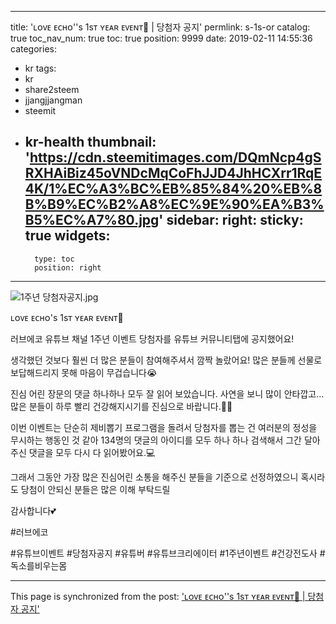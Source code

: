 
---
title: 'ʟᴏᴠᴇ ᴇᴄʜᴏ''s 1sᴛ ʏᴇᴀʀ ᴇᴠᴇɴᴛ🎂 | 당첨자 공지'
permlink: s-1s-or
catalog: true
toc_nav_num: true
toc: true
position: 9999
date: 2019-02-11 14:55:36
categories:
- kr
tags:
- kr
- share2steem
- jjangjjangman
- steemit
- kr-health
thumbnail: 'https://cdn.steemitimages.com/DQmNcp4gSRXHAiBiz45oVNDcMqCoFhJJD4JhHCXrr1RqE4K/1%EC%A3%BC%EB%85%84%20%EB%8B%B9%EC%B2%A8%EC%9E%90%EA%B3%B5%EC%A7%80.jpg'
sidebar:
    right:
        sticky: true
widgets:
    -
        type: toc
        position: right
---


![1주년 당첨자공지.jpg](https://cdn.steemitimages.com/DQmNcp4gSRXHAiBiz45oVNDcMqCoFhJJD4JhHCXrr1RqE4K/1%EC%A3%BC%EB%85%84%20%EB%8B%B9%EC%B2%A8%EC%9E%90%EA%B3%B5%EC%A7%80.jpg)

ʟᴏᴠᴇ ᴇᴄʜᴏ's 1sᴛ ʏᴇᴀʀ ᴇᴠᴇɴᴛ🎂

러브에코 유튜브 채널 1주년 이벤트 당첨자를 유튜브 커뮤니티탭에 공지했어요!

생각했던 것보다 훨씬 더 많은 분들이 참여해주셔서 깜짝 놀랐어요!  많은 분들께 선물로 보답해드리지 못해 마음이 무겁습니다😭

진심 어린 장문의 댓글 하나하나 모두 잘 읽어 보았습니다. 사연을 보니 많이 안타깝고... 많은 분들이 하루 빨리 건강해지시기를 진심으로 바랍니다.🙏🏻

이번 이벤트는 단순히 제비뽑기 프로그램을 돌려서 당첨자를 뽑는 건 여러분의 정성을 무시하는 행동인 것 같아 134명의 댓글의 아이디를 모두 하나 하나 검색해서 그간 달아주신 댓글을 
모두 다시 다 읽어봤어요.💻

그래서 그동안 가장 많은 진심어린 소통을 해주신 분들을 기준으로 선정하였으니 혹시라도 당첨이 안되신 분들은 많은 이해 부탁드릴

감사합니다💕

#러브에코


#유튜브이벤트 #당첨자공지 #유튜버 #유튜브크리에이터 #1주년이벤트 #건강전도사 #독소를비우는몸

- - -

This page is synchronized from the post: ['ʟᴏᴠᴇ ᴇᴄʜᴏ''s 1sᴛ ʏᴇᴀʀ ᴇᴠᴇɴᴛ🎂 | 당첨자 공지'](https://steemit.com/@loveecho/s-1s-or)
